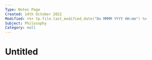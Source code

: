 ```yaml
---
Type: Notes Page
Created: 14th October 2022
Modified: <%+ tp.file.last_modified_date("Do MMMM YYYY HH:mm") %>
Subject: Philosophy
Category: null
---
```

# Untitled

